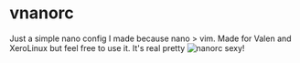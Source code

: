 # vnanorc

Just a simple nano config I  made because nano > vim. Made for Valen and XeroLinux but feel free to use it. It's real pretty
![nanorc sexy!](https://keyaedisa.github.io/static/images/nanorc.png)
